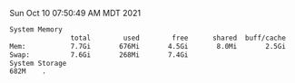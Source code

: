 Sun Oct 10 07:50:49 AM MDT 2021
```bash
System Memory
               total        used        free      shared  buff/cache   available
Mem:           7.7Gi       676Mi       4.5Gi       8.0Mi       2.5Gi       6.7Gi
Swap:          7.6Gi       268Mi       7.4Gi
System Storage
682M	.
```
